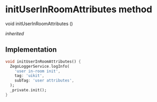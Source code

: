 


# initUserInRoomAttributes method








void initUserInRoomAttributes
()

_<span class="feature">inherited</span>_






## Implementation

```dart
void initUserInRoomAttributes() {
  ZegoLoggerService.logInfo(
    'user in-room init',
    tag: 'uikit',
    subTag: 'user attributes',
  );
  _private.init();
}
```







